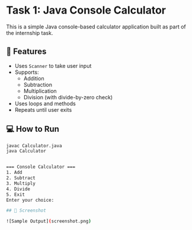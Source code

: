 # Task 1: Java Console Calculator

This is a simple Java console-based calculator application built as part of the internship task.

## 🧠 Features
- Uses `Scanner` to take user input
- Supports:
  - Addition
  - Subtraction
  - Multiplication
  - Division (with divide-by-zero check)
- Uses loops and methods
- Repeats until user exits

## 💻 How to Run
```bash
javac Calculator.java
java Calculator


=== Console Calculator ===
1. Add
2. Subtract
3. Multiply
4. Divide
5. Exit
Enter your choice:

## 📸 Screenshot

![Sample Output](screenshot.png)
